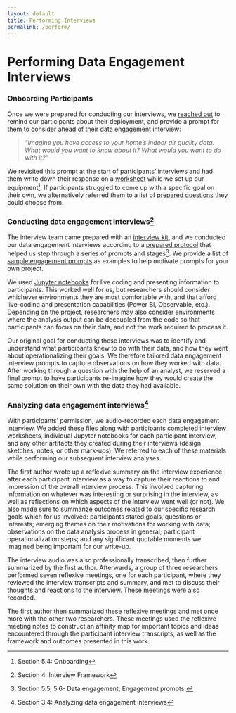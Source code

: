 ```yaml
---
layout: default
title: Performing Interviews
permalink: /perform/
---
```

# Performing Data Engagement Interviews

### Onboarding Participants

Once we were prepared for conducting our interviews, we [reached out] to remind our
participants about their deployment, and provide a prompt for them to consider ahead of their data engagement interview:
> _“Imagine you have access to your home’s indoor air quality data. What would you want
to know about it? What would you want to do with it?”_

We revisited this prompt at the start of participants’ interviews and had them write down their response on a [worksheet] while we set up our equipment[^4]. If participants struggled to come up with a specific goal on their own, we alternatively referred them to a list of [prepared questions] they could choose from.


### Conducting data engagement interviews[^5]

The interview team came prepared with an [interview kit], and we conducted our data
engagement interviews according to a [prepared protocol] that helped us step through a series of prompts and stages[^6]. We provide a list of [sample engagement prompts] as examples to help motivate prompts for your own project.

We used [Jupyter notebooks] for live coding and presenting information to participants. This worked well for us, but researchers should consider whichever environments they are most comfortable with, and that afford live-coding and presentation capabilities (Power BI, Observable, etc.). Depending on the project, researchers may also consider environments where the analysis output can be decoupled from the code so that participants can focus on their data, and not the work required to process it. 

Our original goal for conducting these interviews was to identify and understand what participants knew to do with their data, and how they went about operationalizing their goals. We therefore tailored data engagement interview prompts to capture observations on how they worked with data. After working through a question with the help of an analyst, we reserved a final prompt to have participants re-imagine how they would create the same solution on their own with the data they had available.

### Analyzing data engagement interviews[^7]
With participants’ permission, we audio-recorded each data engagement interview. We added these files along with participants completed interview worksheets, individual Jupyter notebooks for each participant interview, and any other artifacts they created during their interviews (design sketches, notes, or other mark-ups). We referred to each of these materials while performing our subsequent interview analyses.

The first author wrote up a reflexive summary on the interview experience after each participant interview as a way to capture their reactions to and impression of the overall interview process. This involved capturing information on whatever was interesting or surprising in the interview, as well as reflections on which aspects of the interview went well (or not). We also made sure to summarize outcomes related to our specific research goals which for us involved: participants stated goals, questions or interests; emerging themes on their motivations for working with data; observations on the data analysis process in general; participant operationalization steps; and any significant quotable moments we imagined being important for our write-up.

The interview audio was also professionally transcribed, then further summarized by the first author. Afterwards, a group of three researchers performed seven reflexive meetings, one for each participant, where they reviewed the interview transcripts and summary, and met to discuss their thoughts and reactions to the interview. These meetings were also recorded. 

The first author then summarized these reflexive meetings and met once more with the other two researchers. These meetings used the reflexive meeting notes to construct an affinity map for important topics and ideas encountered through the participant interview transcripts, as well as the framework and outcomes presented in this work.


[^4]: Section 5.4: Onboarding
[^5]: Section 4: Interview Framework
[^6]: Section 5.5, 5.6- Data engagement, Engagement prompts.
[^7]: Section 3.4: Analyzing data engagement interviews

[reached out]: ../assets/documents/onboarding.pdf
[worksheet]: ../assets/documents/worksheet.pdf
[prepared questions]: ../assets/documents/prepared_questions.pdf
[interview kit]: materials.md
[prepared protocol]: ../assets/documents/protocol.pdf
[sample engagement prompts]:  ../assets/documents/prompts.pdf
[Jupyter notebooks]: code.md




